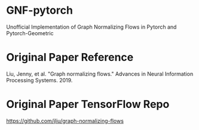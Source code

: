 # GNF-pytorch
Unofficial Implementation of Graph Normalizing Flows in Pytorch and Pytorch-Geometric

# Original Paper Reference
Liu, Jenny, et al. "Graph normalizing flows." Advances in Neural Information Processing Systems. 2019.

# Original Paper TensorFlow Repo
https://github.com/jliu/graph-normalizing-flows
